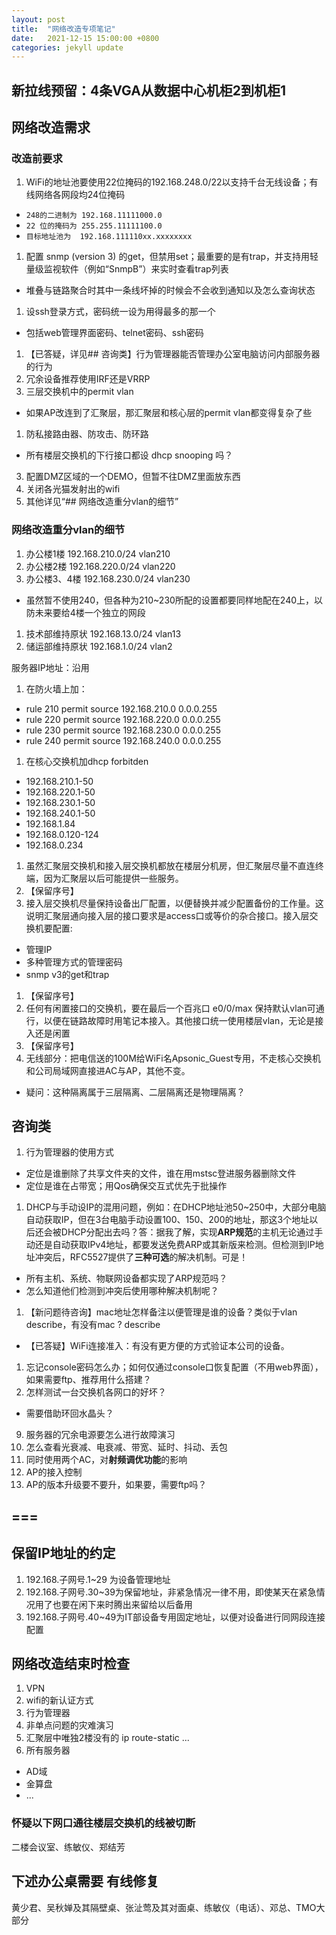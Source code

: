 ```yaml
---
layout: post
title:  "网络改造专项笔记"
date:   2021-12-15 15:00:00 +0800
categories: jekyll update
---
```


## 新拉线预留：4条VGA从数据中心机柜2到机柜1

## 网络改造需求

### 改造前要求
1. WiFi的地址池要使用22位掩码的192.168.248.0/22以支持千台无线设备；有线网络各网段均24位掩码
+ `248的二进制为 192.168.11111000.0`
+ `22 位的掩码为 255.255.11111100.0`
+ `目标地址池为  192.168.111110xx.xxxxxxxx`
1. 配置 snmp (version 3) 的get，但禁用set；最重要的是有trap，并支持用轻量级监视软件（例如“SnmpB”）来实时查看trap列表
+ 堆叠与链路聚合时其中一条线坏掉的时候会不会收到通知以及怎么查询状态
1. 设ssh登录方式，密码统一设为用得最多的那一个
+ 包括web管理界面密码、telnet密码、ssh密码
1. 【已答疑，详见## 咨询类】行为管理器能否管理办公室电脑访问内部服务器的行为
1. 冗余设备推荐使用IRF还是VRRP
1. 三层交换机中的permit vlan
+ 如果AP改连到了汇聚层，那汇聚层和核心层的permit vlan都变得复杂了些
1. 防私接路由器、防攻击、防环路
+ 所有楼层交换机的下行接口都设 dhcp snooping 吗？
3. 配置DMZ区域的一个DEMO，但暂不往DMZ里面放东西
8. 关闭各光猫发射出的wifi
9. 其他详见“## 网络改造重分vlan的细节”

### 网络改造重分vlan的细节
1. 办公楼1楼	192.168.210.0/24	vlan210
1. 办公楼2楼	192.168.220.0/24	vlan220
1. 办公楼3、4楼	192.168.230.0/24	vlan230
+ 虽然暂不使用240，但各种为210~230所配的设置都要同样地配在240上，以防未来要给4楼一个独立的网段

1. 技术部维持原状	192.168.13.0/24		vlan13
1. 储运部维持原状	192.168.1.0/24		vlan2

服务器IP地址：沿用

1. 在防火墙上加：
+ rule 210 permit source 192.168.210.0 0.0.0.255
+ rule 220 permit source 192.168.220.0 0.0.0.255
+ rule 230 permit source 192.168.230.0 0.0.0.255
+ rule 240 permit source 192.168.240.0 0.0.0.255
1. 在核心交换机加dhcp forbitden
+ 192.168.210.1-50
+ 192.168.220.1-50
+ 192.168.230.1-50
+ 192.168.240.1-50
+ 192.168.1.84
+ 192.168.0.120-124
+ 192.168.0.234

1. 虽然汇聚层交换机和接入层交换机都放在楼层分机房，但汇聚层尽量不直连终端，因为汇聚层以后可能提供一些服务。
1. 【保留序号】
1. 接入层交换机尽量保持设备出厂配置，以便替换并减少配置备份的工作量。这说明汇聚层通向接入层的接口要求是access口或等价的杂合接口。接入层交换机要配置:
+ 管理IP
+ 多种管理方式的管理密码
+ snmp v3的get和trap
1. 【保留序号】
1. 任何有闲置接口的交换机，要在最后一个百兆口 e0/0/max 保持默认vlan可通行，以便在链路故障时用笔记本接入。其他接口统一使用楼层vlan，无论是接入还是闲置
1. 【保留序号】
1. 无线部分：把电信送的100M给WiFi名Apsonic_Guest专用，不走核心交换机和公司局域网直接进AC与AP，其他不变。
+ 疑问：这种隔离属于三层隔离、二层隔离还是物理隔离？

## 咨询类
1. 行为管理器的使用方式
+ 定位是谁删除了共享文件夹的文件，谁在用mstsc登进服务器删除文件
+ 定位是谁在占带宽；用Qos确保交互式优先于批操作
1. DHCP与手动设IP的混用问题，例如：在DHCP地址池50~250中，大部分电脑自动获取IP，但在3台电脑手动设置100、150、200的地址，那这3个地址以后还会被DHCP分配出去吗？答：据我了解，实现**ARP规范**的主机无论通过手动还是自动获取IPv4地址，都要发送免费ARP或其新版来检测。但检测到IP地址冲突后，RFC5527提供了**三种可选**的解决机制。可是！
+ 所有主机、系统、物联网设备都实现了ARP规范吗？
+ 怎么知道他们检测到冲突后使用哪种解决机制呢？
1. 【新问题待咨询】mac地址怎样备注以便管理是谁的设备？类似于vlan describe，有没有mac ? describe
+ 【已答疑】WiFi连接准入：有没有更方便的方式验证本公司的设备。
1. 忘记console密码怎么办；如何仅通过console口恢复配置（不用web界面），如果需要ftp、推荐用什么搭建？
9. 怎样测试一台交换机各网口的好坏？
+ 需要借助环回水晶头？
9. 服务器的冗余电源要怎么进行故障演习
1. 怎么查看光衰减、电衰减、带宽、延时、抖动、丢包
1. 同时使用两个AC，对**射频调优功能**的影响
1. AP的接入控制
1. AP的版本升级要不要升，如果要，需要ftp吗？

===
---

## 保留IP地址的约定
1. 192.168.子网号.1~29 为设备管理地址
1. 192.168.子网号.30~39为保留地址，非紧急情况一律不用，即使某天在紧急情况用了也要在闲下来时腾出来留给以后备用
1. 192.168.子网号.40~49为IT部设备专用固定地址，以便对设备进行同网段连接配置

## 网络改造结束时检查
1. VPN
1. wifi的新认证方式
1. 行为管理器
1. 非单点问题的灾难演习
1. 汇聚层中唯独2楼没有的 ip route-static ...
1. 所有服务器
+ AD域
+ 金算盘
+ ...

### 怀疑以下网口通往楼层交换机的线被切断
二楼会议室、练敏仪、郑结芳

## 下述办公桌需要 有线修复
黄少君、吴秋婵及其隔壁桌、张沚莺及其对面桌、练敏仪（电话）、邓总、TMO大部分





